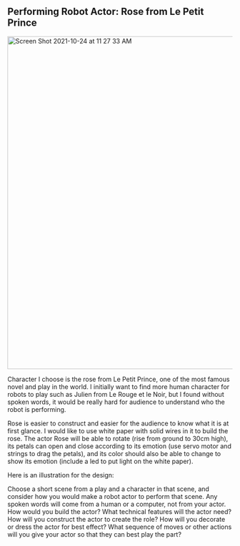 ## Performing Robot Actor: Rose from Le Petit Prince

<img width="746" alt="Screen Shot 2021-10-24 at 11 27 33 AM" src="https://user-images.githubusercontent.com/57734650/138584771-887da820-0621-4f35-b032-9ce0185fd651.png">

Character I choose is the rose from Le Petit Prince, one of the most famous novel and play in the world. I initially want to find more human character for robots to play such as Julien from Le Rouge et le Noir, but I found without spoken words, it would be really hard for audience to understand who the robot is performing.

Rose is easier to construct and easier for the audience to know what it is at first glance. I would like to use white paper with solid wires in it to build the rose. The actor Rose will be able to rotate (rise from ground to 30cm high), its petals can open and close according to its emotion (use servo motor and strings to drag the petals), and its color should also be able to change to show its emotion (include a led to put light on the white paper).

Here is an illustration for the design:



Choose a short scene from a play and a character in that scene, and consider how you would make a robot actor to perform that scene. Any spoken words will come from a human or a computer, not from your actor.
How would you build the actor?
What technical features will the actor need?
How will you construct the actor to create the role?
How will you decorate or dress the actor for best effect?
What sequence of moves or other actions will you give your actor so that they can best play the part?
